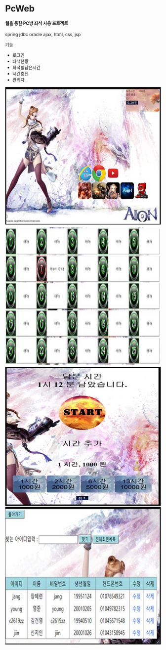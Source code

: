 # PcWeb

#### 웹을 통한 PC방 좌석 사용 프로젝트

spring jdbc oracle ajax, html, css, jsp

기능
* 로그인
* 좌석현황
* 좌석별남은시간
* 시간충전
* 관리자

<img src = './img/main.jpg' width = '600' height = '450' />
<img src = './img/seat.jpg' width = '600' height = '450' />
<img src = './img/time.jpg' width = '600' height = '450' />
<img src = './img/user.jpg' width = '600' height = '450' />
